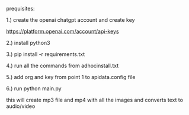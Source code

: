prequisites:

1.) create the openai chatgpt account and create key

   https://platform.openai.com/account/api-keys

2.) install python3

3.) pip install -r requirements.txt

4.) run all the commands from adhocinstall.txt

5.) add org and key from point 1 to apidata.config file

6.) run python main.py 

   this will create mp3 file and mp4 with all the images and converts text to audio/video
